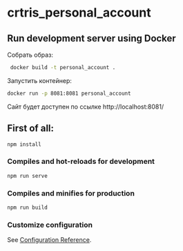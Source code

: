 # crtris_personal_account

## Run development server using Docker

Собрать образ:

```bash
 docker build -t personal_account . 
```

Запустить контейнер:

```bash
docker run -p 8081:8081 personal_account
```

Сайт будет доступен по ссылке http://localhost:8081/

## First of all:
```
npm install
```

### Compiles and hot-reloads for development
```
npm run serve
```

### Compiles and minifies for production
```
npm run build
```

### Customize configuration
See [Configuration Reference](https://cli.vuejs.org/config/).
